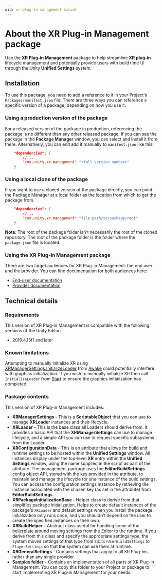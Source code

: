 ```yaml
---
uid: xr-plug-in-management-manual
---
```

# About the XR Plug-in Management package

Use the **XR Plug-in Management** package to help streamline **XR plug-in** lifecycle management and potentially provide users with build time UI through the Unity **Unified Settings** system.

## Installation

To use this package, you need to add a reference to it in your Project's `Packages/manifest.json` file. There are three ways you can reference a specific version of a package, depending on how you use it.

### Using a production version of the package

For a released version of the package in production, referencing the package is no different than any other released package. If you can see the package in the **Package Manager** window, you can select and install it from there. Alternatively, you can edit add it manually to `manifest.json` like this:

```json
    "dependencies": {
        //...
        "com.unity.xr.management":"<full version number>"
    }
```

### Using a local clone of the package

If you want to use a cloned version of the package directly, you can point the Package Manager at a local folder as the location from which to get the package from.

```json
    "dependencies": {
        //...
        "com.unity.xr.management":"file:path/to/package/root"
    }
```

**Note:** The root of the package folder isn't necessarily the root of the cloned repository. The root of the package folder is the folder where the `package.json` file is located.

### Using the XR Plug-in Management package

There are two target audiences for XR Plug-in Management: the end user and the provider. You can find documentation for both audiences here:

* [End-user documentation](./EndUser.md)
* [Provider documentation](./Provider.md)

## Technical details

### Requirements

This version of XR Plug-in Management is compatible with the following versions of the Unity Editor:

* 2019.4.15f1 and later

### Known limitations

Attempting to manually initialize XR using [XRManagerSettings.InitializeLoader](https://docs.unity3d.com/Packages/com.unity.xr.management@4.0/api/UnityEngine.XR.Management.XRManagerSettings.html#UnityEngine_XR_Management_XRManagerSettings_InitializeLoader) from [Awake](https://docs.unity3d.com/ScriptReference/MonoBehaviour.Awake.html) could potentially interfere with graphics initialization. If you wish to manually initialize XR then call `InitializeLoader` from [Start](https://docs.unity3d.com/ScriptReference/MonoBehaviour.Start.html) to ensure the graphics initialization has completed.

### Package contents

This version of XR Plug-in Management includes:

* **XRManagerSettings** - This is a **ScriptableObject** that you can use to manage **XRLoader** instances and their lifecycle.
* **XRLoader** - This is the base class all Loaders should derive from. It provides a basic API that the **XRManagerSettings** can use to manage lifecycle, and a simple API you can use to request specific subsystems from the Loader.
* **XRConfigurationData** - This is an attribute that allows for build and runtime settings to be hosted within the **Unified Settings** window. All instances display under the top-level **XR** entry within the **Unified Settings** window, using the name supplied in the script as part of the attribute. The management package uses the **EditorBuildSettings** config object API, stored with the key provided in the attribute, to maintain and manage the lifecycle for one instance of the build settings. You can access the configuration settings instance by retrieving the instance associated with the chosen key (as set in the attribute) from **EditorBuildSettings**.
* **XRPackageInitializationBase** - Helper class to derive from that simplifies package initialization. Helps to create default instances of the package's `XRLoader` and default settings when you install the package. Initialization only runs once, and you shouldn't depend on the user to create the specified instances on their own.
* **XRBuildHelper** - Abstract class useful for handling some of the boilerplate around moving settings from the Editor to the runtime. If you derive from this class and specify the appropriate settings type, the system moves settings of that type from `EditorUserBuildSettings` to `PlayerSettings` so that the system can use them at runtime.
* **XRGeneralSettings** - Contains settings that apply to all XR Plug-ins, rather than any single provider.
* **Samples folder** - Contains an implementation of all parts of XR Plug-in Management. You can copy this folder to your Project or package to start implementing XR Plug-in Management for your needs.
